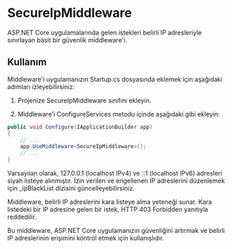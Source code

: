 # SecureIpMiddleware

ASP.NET Core uygulamalarında gelen istekleri belirli IP adresleriyle sınırlayan basit bir güvenlik middleware'i.

## Kullanım

Middleware'i uygulamanızın Startup.cs dosyasında eklemek için aşağıdaki adımları izleyebilirsiniz:

1. Projenize SecureIpMiddleware sınıfını ekleyin.

2. Middleware'i ConfigureServices metodu içinde aşağıdaki gibi ekleyin:

```csharp
public void Configure(IApplicationBuilder app)
{
    // ...
    app.UseMiddleware<SecureIpMiddleware>();
    // ...
}
```

Varsayılan olarak, 127.0.0.1 (localhost IPv4) ve ::1 (localhost IPv6) adresleri siyah listeye alınmıştır. İzin verilen ve engellenen IP adreslerini düzenlemek için _ipBlackList dizisini güncelleyebilirsiniz.


Middleware, belirli IP adreslerini kara listeye alma yeteneği sunar. Kara listedeki bir IP adresine gelen bir istek, HTTP 403 Forbidden yanıtıyla reddedilir.


Bu middleware, ASP.NET Core uygulamanızın güvenliğini artırmak ve belirli IP adreslerinin erişimini kontrol etmek için kullanışlıdır.
